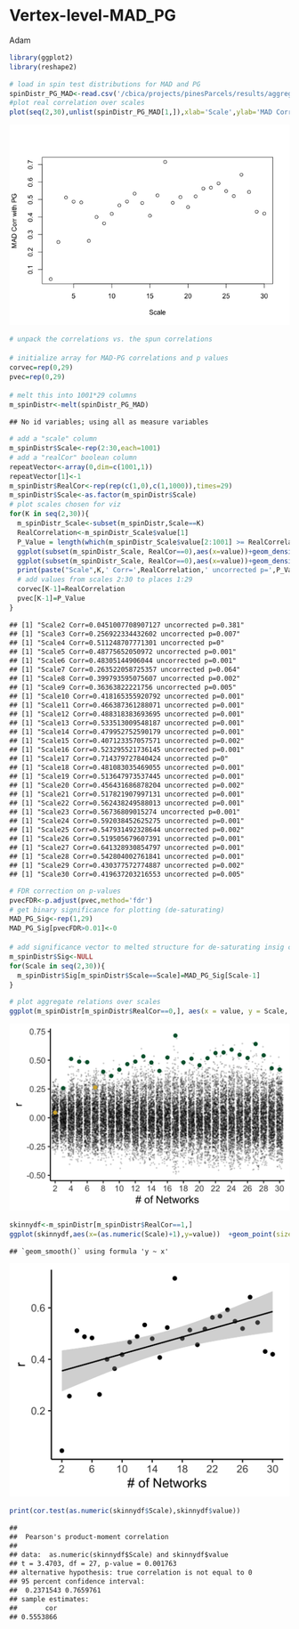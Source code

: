 Vertex-level-MAD\_PG
================
Adam

``` r
library(ggplot2)
library(reshape2)
```

``` r
# load in spin test distributions for MAD and PG
spinDistr_PG_MAD<-read.csv('/cbica/projects/pinesParcels/results/aggregated_data/SpinTestDistrs_MAD_PG1.csv')
#plot real correlation over scales
plot(seq(2,30),unlist(spinDistr_PG_MAD[1,]),xlab='Scale',ylab='MAD Corr with PG')
```

![](Vertex-level-MAD_PG_files/figure-markdown_github/unnamed-chunk-2-1.png)

``` r
# unpack the correlations vs. the spun correlations

# initialize array for MAD-PG correlations and p values
corvec=rep(0,29)
pvec=rep(0,29)

# melt this into 1001*29 columns 
m_spinDistr<-melt(spinDistr_PG_MAD)
```

    ## No id variables; using all as measure variables

``` r
# add a "scale" column
m_spinDistr$Scale<-rep(2:30,each=1001)
# add a "realCor" boolean column
repeatVector<-array(0,dim=c(1001,1))
repeatVector[1]<-1
m_spinDistr$RealCor<-rep(rep(c(1,0),c(1,1000)),times=29)
m_spinDistr$Scale<-as.factor(m_spinDistr$Scale)
# plot scales chosen for viz
for(K in seq(2,30)){
  m_spinDistr_Scale<-subset(m_spinDistr,Scale==K)
  RealCorrelation<-m_spinDistr_Scale$value[1]
  P_Value = length(which(m_spinDistr_Scale$value[2:1001] >= RealCorrelation)) / 1000;
  ggplot(subset(m_spinDistr_Scale, RealCor==0),aes(x=value))+geom_density()+geom_point(data = m_spinDistr_Scale[1,],aes(y=0),size=7,color='#BC3754')+theme_classic(base_size=40)+ylab('')+xlab(expression(rho))+guides(y="none")
  ggplot(subset(m_spinDistr_Scale, RealCor==0),aes(x=value))+geom_density(size=1.5)+geom_vline(xintercept =  RealCorrelation,size=2,color='#BC3754')+theme_classic(base_size=40)+ylab('')+xlab('r')+guides(y="none")
  print(paste("Scale",K,' Corr=',RealCorrelation,' uncorrected p=',P_Value,sep=''))
  # add values from scales 2:30 to places 1:29
  corvec[K-1]=RealCorrelation
  pvec[K-1]=P_Value
}
```

    ## [1] "Scale2 Corr=0.0451007708907127 uncorrected p=0.381"
    ## [1] "Scale3 Corr=0.256922334432602 uncorrected p=0.007"
    ## [1] "Scale4 Corr=0.511248707771301 uncorrected p=0"
    ## [1] "Scale5 Corr=0.48775652050972 uncorrected p=0.001"
    ## [1] "Scale6 Corr=0.48305144906044 uncorrected p=0.001"
    ## [1] "Scale7 Corr=0.263522058725357 uncorrected p=0.064"
    ## [1] "Scale8 Corr=0.399793595075607 uncorrected p=0.002"
    ## [1] "Scale9 Corr=0.36363822221756 uncorrected p=0.005"
    ## [1] "Scale10 Corr=0.418165355920792 uncorrected p=0.001"
    ## [1] "Scale11 Corr=0.466387361288071 uncorrected p=0.001"
    ## [1] "Scale12 Corr=0.488318383693695 uncorrected p=0.001"
    ## [1] "Scale13 Corr=0.533513009548187 uncorrected p=0.001"
    ## [1] "Scale14 Corr=0.479952752590179 uncorrected p=0.001"
    ## [1] "Scale15 Corr=0.407123357057571 uncorrected p=0.002"
    ## [1] "Scale16 Corr=0.523295521736145 uncorrected p=0.001"
    ## [1] "Scale17 Corr=0.714379727840424 uncorrected p=0"
    ## [1] "Scale18 Corr=0.481083035469055 uncorrected p=0.001"
    ## [1] "Scale19 Corr=0.513647973537445 uncorrected p=0.001"
    ## [1] "Scale20 Corr=0.456431686878204 uncorrected p=0.002"
    ## [1] "Scale21 Corr=0.517821907997131 uncorrected p=0.001"
    ## [1] "Scale22 Corr=0.562438249588013 uncorrected p=0.001"
    ## [1] "Scale23 Corr=0.56736809015274 uncorrected p=0.001"
    ## [1] "Scale24 Corr=0.592038452625275 uncorrected p=0.001"
    ## [1] "Scale25 Corr=0.547931492328644 uncorrected p=0.002"
    ## [1] "Scale26 Corr=0.519505679607391 uncorrected p=0.001"
    ## [1] "Scale27 Corr=0.641328930854797 uncorrected p=0.001"
    ## [1] "Scale28 Corr=0.542804002761841 uncorrected p=0.001"
    ## [1] "Scale29 Corr=0.430377572774887 uncorrected p=0.002"
    ## [1] "Scale30 Corr=0.419637203216553 uncorrected p=0.005"

``` r
# FDR correction on p-values
pvecFDR<-p.adjust(pvec,method='fdr')
# get binary significance for plotting (de-saturating)
MAD_PG_Sig<-rep(1,29)
MAD_PG_Sig[pvecFDR>0.01]<-0

# add significance vector to melted structure for de-saturating insig correlation values
m_spinDistr$Sig<-NULL
for(Scale in seq(2,30)){
  m_spinDistr$Sig[m_spinDistr$Scale==Scale]=MAD_PG_Sig[Scale-1]
}
```

``` r
# plot aggregate relations over scales
ggplot(m_spinDistr[m_spinDistr$RealCor==0,], aes(x = value, y = Scale, group = Scale))+xlab('r') + geom_jitter(size = 2,alpha=.2) +geom_point(data=m_spinDistr[m_spinDistr$RealCor==1,],aes(x=value,y=Scale,color=factor(Sig)),size=7)+scale_color_manual(values=c('#d4af37', '#01613b'))+theme_classic(base_size = 40)+coord_flip()+theme(legend.position = "none")+ylab('# of Networks')+scale_y_discrete(breaks=seq(2,30,by=2))
```

![](Vertex-level-MAD_PG_files/figure-markdown_github/unnamed-chunk-4-1.png)

``` r
skinnydf<-m_spinDistr[m_spinDistr$RealCor==1,]
ggplot(skinnydf,aes(x=(as.numeric(Scale)+1),y=value))  +geom_point(size=6)+geom_smooth(method='lm',color='black',size=2)+theme_classic(base_size=40) + xlab('# of Networks') + ylab('r')+scale_x_continuous(breaks=seq(2,30,by=4))
```

    ## `geom_smooth()` using formula 'y ~ x'

![](Vertex-level-MAD_PG_files/figure-markdown_github/unnamed-chunk-5-1.png)

``` r
print(cor.test(as.numeric(skinnydf$Scale),skinnydf$value))
```

    ## 
    ##  Pearson's product-moment correlation
    ## 
    ## data:  as.numeric(skinnydf$Scale) and skinnydf$value
    ## t = 3.4703, df = 27, p-value = 0.001763
    ## alternative hypothesis: true correlation is not equal to 0
    ## 95 percent confidence interval:
    ##  0.2371543 0.7659761
    ## sample estimates:
    ##       cor 
    ## 0.5553866
